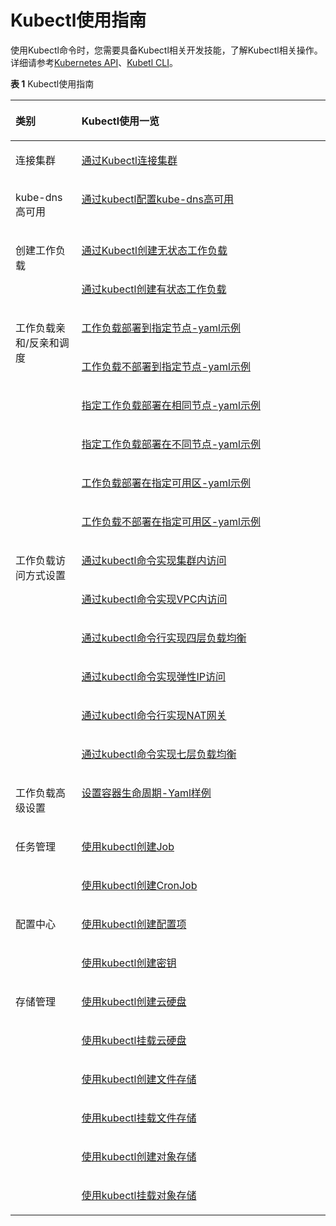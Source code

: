 # Kubectl使用指南<a name="cce_01_0023"></a>

使用Kubectl命令时，您需要具备Kubectl相关开发技能，了解Kubectl相关操作。详细请参考[Kubernetes API](https://kubernetes.io/docs/concepts/overview/kubernetes-api/)、[Kubetl CLI](https://kubernetes.io/docs/reference/kubectl/overview/)。

**表 1**  Kubectl使用指南

<a name="table4373319566"></a>
<table><thead align="left"><tr id="row939163115620"><th class="cellrowborder" valign="top" width="21%" id="mcps1.2.3.1.1"><p id="p1353119199565"><a name="p1353119199565"></a><a name="p1353119199565"></a>类别</p>
</th>
<th class="cellrowborder" valign="top" width="79%" id="mcps1.2.3.1.2"><p id="p53917335610"><a name="p53917335610"></a><a name="p53917335610"></a>Kubectl使用一览</p>
</th>
</tr>
</thead>
<tbody><tr id="row123917316569"><td class="cellrowborder" valign="top" width="21%" headers="mcps1.2.3.1.1 "><p id="p8531919135617"><a name="p8531919135617"></a><a name="p8531919135617"></a>连接<span class="keyword" id="keyword1041217520260"><a name="keyword1041217520260"></a><a name="keyword1041217520260"></a>集群</span></p>
</td>
<td class="cellrowborder" valign="top" width="79%" headers="mcps1.2.3.1.2 "><p id="p1239183205611"><a name="p1239183205611"></a><a name="p1239183205611"></a><a href="通过Kubectl连接集群.md">通过Kubectl连接集群</a></p>
</td>
</tr>
<tr id="row891519223810"><td class="cellrowborder" valign="top" width="21%" headers="mcps1.2.3.1.1 "><p id="p491622211811"><a name="p491622211811"></a><a name="p491622211811"></a><span class="keyword" id="keyword1443215012618"><a name="keyword1443215012618"></a><a name="keyword1443215012618"></a>kube-dns</span><span class="keyword" id="keyword6339193122618"><a name="keyword6339193122618"></a><a name="keyword6339193122618"></a>高可用</span></p>
</td>
<td class="cellrowborder" valign="top" width="79%" headers="mcps1.2.3.1.2 "><p id="p7916162220816"><a name="p7916162220816"></a><a name="p7916162220816"></a><a href="通过kubectl配置kube-dns-CoreDNS高可用.md">通过kubectl配置kube-dns高可用</a></p>
</td>
</tr>
<tr id="row183953145614"><td class="cellrowborder" rowspan="2" valign="top" width="21%" headers="mcps1.2.3.1.1 "><p id="p19239401986"><a name="p19239401986"></a><a name="p19239401986"></a>创建工作负载</p>
</td>
<td class="cellrowborder" valign="top" width="79%" headers="mcps1.2.3.1.2 "><p id="p53918315564"><a name="p53918315564"></a><a name="p53918315564"></a><a href="创建无状态工作负载.md#section155246177178">通过Kubectl创建无状态工作负载</a></p>
</td>
</tr>
<tr id="row9391730563"><td class="cellrowborder" valign="top" headers="mcps1.2.3.1.1 "><p id="p103917345612"><a name="p103917345612"></a><a name="p103917345612"></a><a href="创建有状态工作负载.md#section113441881214">通过kubectl创建有状态工作负载</a></p>
</td>
</tr>
<tr id="row1339233567"><td class="cellrowborder" rowspan="6" valign="top" width="21%" headers="mcps1.2.3.1.1 "><p id="p104807404911"><a name="p104807404911"></a><a name="p104807404911"></a>工作负载<span class="keyword" id="keyword4354754102512"><a name="keyword4354754102512"></a><a name="keyword4354754102512"></a>亲和</span>/<span class="keyword" id="keyword36383566255"><a name="keyword36383566255"></a><a name="keyword36383566255"></a>反亲和</span>调度</p>
</td>
<td class="cellrowborder" valign="top" width="79%" headers="mcps1.2.3.1.2 "><p id="p1641153105613"><a name="p1641153105613"></a><a name="p1641153105613"></a><a href="亲和-反亲和性调度.md#section711574271117">工作负载部署到指定节点-yaml示例</a></p>
</td>
</tr>
<tr id="row1341103105616"><td class="cellrowborder" valign="top" headers="mcps1.2.3.1.1 "><p id="p641183115613"><a name="p641183115613"></a><a name="p641183115613"></a><a href="亲和-反亲和性调度.md#section1361482522712">工作负载不部署到指定节点-yaml示例</a></p>
</td>
</tr>
<tr id="row1141113135619"><td class="cellrowborder" valign="top" headers="mcps1.2.3.1.1 "><p id="p94173185614"><a name="p94173185614"></a><a name="p94173185614"></a><a href="亲和-反亲和性调度.md#section5140193643912">指定工作负载部署在相同节点-yaml示例</a></p>
</td>
</tr>
<tr id="row5179024686"><td class="cellrowborder" valign="top" headers="mcps1.2.3.1.1 "><p id="p1818120241088"><a name="p1818120241088"></a><a name="p1818120241088"></a><a href="亲和-反亲和性调度.md#section1894310152317">指定工作负载部署在不同节点-yaml示例</a></p>
</td>
</tr>
<tr id="row41820243812"><td class="cellrowborder" valign="top" headers="mcps1.2.3.1.1 "><p id="p1018212418818"><a name="p1018212418818"></a><a name="p1018212418818"></a><a href="亲和-反亲和性调度.md#section4201420133117">工作负载部署在指定可用区-yaml示例</a></p>
</td>
</tr>
<tr id="row17182122410811"><td class="cellrowborder" valign="top" headers="mcps1.2.3.1.1 "><p id="p1718232418812"><a name="p1718232418812"></a><a name="p1718232418812"></a><a href="亲和-反亲和性调度.md#section102822029173111">工作负载不部署在指定可用区-yaml示例</a></p>
</td>
</tr>
<tr id="row131821224183"><td class="cellrowborder" rowspan="6" valign="top" width="21%" headers="mcps1.2.3.1.1 "><p id="p137511352171111"><a name="p137511352171111"></a><a name="p137511352171111"></a><span class="keyword" id="keyword3382195172513"><a name="keyword3382195172513"></a><a name="keyword3382195172513"></a>工作负载访问方式</span>设置</p>
</td>
<td class="cellrowborder" valign="top" width="79%" headers="mcps1.2.3.1.2 "><p id="p4182624982"><a name="p4182624982"></a><a name="p4182624982"></a><a href="集群内访问（ClusterIP）.md#section212517910573">通过kubectl命令实现集群内访问</a></p>
</td>
</tr>
<tr id="row19182224388"><td class="cellrowborder" valign="top" headers="mcps1.2.3.1.1 "><p id="p1018213241681"><a name="p1018213241681"></a><a name="p1018213241681"></a><a href="null.md#section1234016392534">通过kubectl命令实现VPC内访问</a></p>
</td>
</tr>
<tr id="row466132092816"><td class="cellrowborder" valign="top" headers="mcps1.2.3.1.1 "><p id="p266212204289"><a name="p266212204289"></a><a name="p266212204289"></a><a href="负载均衡-(-LoadBalancer-).md#section1944313158364">通过kubectl命令行实现四层负载均衡</a></p>
</td>
</tr>
<tr id="row1126165612109"><td class="cellrowborder" valign="top" headers="mcps1.2.3.1.1 "><p id="p1312915681012"><a name="p1312915681012"></a><a name="p1312915681012"></a><a href="null.md#section1944313158364">通过kubectl命令实现弹性IP访问</a></p>
</td>
</tr>
<tr id="row1160716228301"><td class="cellrowborder" valign="top" headers="mcps1.2.3.1.1 "><p id="p1560712212307"><a name="p1560712212307"></a><a name="p1560712212307"></a><a href="DNAT网关-(-DNAT-).md#section1944313158364">通过kubectl命令行实现NAT网关</a></p>
</td>
</tr>
<tr id="row18129145691015"><td class="cellrowborder" valign="top" headers="mcps1.2.3.1.1 "><p id="p912935641014"><a name="p912935641014"></a><a name="p912935641014"></a><a href="七层负载均衡（Ingress）.md#section1944313158364">通过kubectl命令实现七层负载均衡</a></p>
</td>
</tr>
<tr id="row612955614108"><td class="cellrowborder" valign="top" width="21%" headers="mcps1.2.3.1.1 "><p id="p171821246813"><a name="p171821246813"></a><a name="p171821246813"></a><span class="keyword" id="keyword763883513251"><a name="keyword763883513251"></a><a name="keyword763883513251"></a>工作负载高级设置</span></p>
</td>
<td class="cellrowborder" valign="top" width="79%" headers="mcps1.2.3.1.2 "><p id="p201821924182"><a name="p201821924182"></a><a name="p201821924182"></a><a href="设置容器生命周期.md#section151181981167">设置容器生命周期-Yaml样例</a></p>
</td>
</tr>
<tr id="row1151169125"><td class="cellrowborder" rowspan="2" valign="top" width="21%" headers="mcps1.2.3.1.1 "><p id="p96316171219"><a name="p96316171219"></a><a name="p96316171219"></a><span class="keyword" id="keyword176433212251"><a name="keyword176433212251"></a><a name="keyword176433212251"></a>任务管理</span></p>
</td>
<td class="cellrowborder" valign="top" width="79%" headers="mcps1.2.3.1.2 "><p id="p961016191214"><a name="p961016191214"></a><a name="p961016191214"></a><a href="创建普通任务.md#section450152719412">使用kubectl创建Job</a></p>
</td>
</tr>
<tr id="row143011122131214"><td class="cellrowborder" valign="top" headers="mcps1.2.3.1.1 "><p id="p83011622121215"><a name="p83011622121215"></a><a name="p83011622121215"></a><a href="创建定时任务.md#section13519162224919">使用kubectl创建CronJob</a></p>
</td>
</tr>
<tr id="row9301132271214"><td class="cellrowborder" rowspan="2" valign="top" width="21%" headers="mcps1.2.3.1.1 "><p id="p10301122121214"><a name="p10301122121214"></a><a name="p10301122121214"></a><span class="keyword" id="keyword73118308259"><a name="keyword73118308259"></a><a name="keyword73118308259"></a>配置中心</span></p>
</td>
<td class="cellrowborder" valign="top" width="79%" headers="mcps1.2.3.1.2 "><p id="p193011222120"><a name="p193011222120"></a><a name="p193011222120"></a><a href="创建配置项.md#section639712716372">使用kubectl创建配置项</a></p>
</td>
</tr>
<tr id="row193016226127"><td class="cellrowborder" valign="top" headers="mcps1.2.3.1.1 "><p id="p113035222125"><a name="p113035222125"></a><a name="p113035222125"></a><a href="创建密钥.md#section821112149514">使用kubectl创建密钥</a></p>
</td>
</tr>
<tr id="row330382213129"><td class="cellrowborder" rowspan="6" valign="top" width="21%" headers="mcps1.2.3.1.1 "><p id="p3303122213127"><a name="p3303122213127"></a><a name="p3303122213127"></a><span class="keyword" id="keyword18525444172517"><a name="keyword18525444172517"></a><a name="keyword18525444172517"></a>存储管理</span></p>
</td>
<td class="cellrowborder" valign="top" width="79%" headers="mcps1.2.3.1.2 "><p id="p230382281218"><a name="p230382281218"></a><a name="p230382281218"></a><a href="使用云硬盘存储卷.md#section198505107598">使用kubectl创建云硬盘</a></p>
</td>
</tr>
<tr id="row63031222191210"><td class="cellrowborder" valign="top" headers="mcps1.2.3.1.1 "><p id="p1530316221124"><a name="p1530316221124"></a><a name="p1530316221124"></a><a href="使用云硬盘存储卷.md#section1996254515127">使用kubectl挂载云硬盘</a></p>
</td>
</tr>
<tr id="row83032227128"><td class="cellrowborder" valign="top" headers="mcps1.2.3.1.1 "><p id="p10303132241217"><a name="p10303132241217"></a><a name="p10303132241217"></a><a href="使用文件存储卷.md#section5806637172015">使用kubectl创建文件存储</a></p>
</td>
</tr>
<tr id="row141561920171419"><td class="cellrowborder" valign="top" headers="mcps1.2.3.1.1 "><p id="p2015614205145"><a name="p2015614205145"></a><a name="p2015614205145"></a><a href="使用文件存储卷.md#section1094712153215">使用kubectl挂载文件存储</a></p>
</td>
</tr>
<tr id="row1156920181411"><td class="cellrowborder" valign="top" headers="mcps1.2.3.1.1 "><p id="p17156520121413"><a name="p17156520121413"></a><a name="p17156520121413"></a><a href="使用对象存储卷.md#section102883211413">使用kubectl创建对象存储</a></p>
</td>
</tr>
<tr id="row5156320151417"><td class="cellrowborder" valign="top" headers="mcps1.2.3.1.1 "><p id="p1315614209147"><a name="p1315614209147"></a><a name="p1315614209147"></a><a href="使用对象存储卷.md#section83940541116">使用kubectl挂载对象存储</a></p>
</td>
</tr>
</tbody>
</table>

